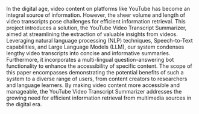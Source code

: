 In the digital age, video content on platforms like YouTube has become an integral source of information.
However, the sheer volume and length of video transcripts pose challenges for efficient information retrieval. This 
project introduces a solution, the YouTube Video Transcript Summarizer, aimed at streamlining the extraction 
of valuable insights from videos. Leveraging natural language processing (NLP) techniques, Speech-to-Text 
capabilities, and Large Language Models (LLM), our system condenses lengthy video transcripts into concise and 
informative summaries. Furthermore, it incorporates a multi-lingual question-answering bot functionality to enhance the 
accessibility of specific content. The scope of this paper encompasses demonstrating the potential benefits of such 
a system to a diverse range of users, from content creators to researchers and language learners. By making video 
content more accessible and manageable, the YouTube Video Transcript Summarizer addresses the growing need 
for efficient information retrieval from multimedia sources in the digital era.
